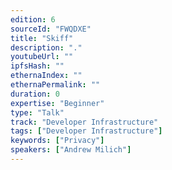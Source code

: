 ```yaml
---
edition: 6
sourceId: "FWQDXE"
title: "Skiff"
description: "."
youtubeUrl: ""
ipfsHash: ""
ethernaIndex: ""
ethernaPermalink: ""
duration: 0
expertise: "Beginner"
type: "Talk"
track: "Developer Infrastructure"
tags: ["Developer Infrastructure"]
keywords: ["Privacy"]
speakers: ["Andrew Milich"]
---
```

